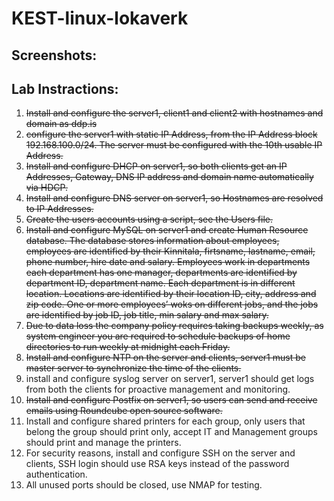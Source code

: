 # KEST-linux-lokaverk
## Screenshots:

## Lab Instractions:
  1. ~~Install and configure the server1, client1 and client2 with hostnames and domain as ddp.is~~
  2. ~~configure the server1 with static IP Address, from the IP Address block 192.168.100.0/24. The server must be configured with the 10th usable IP Address.~~
  3. ~~Install and configure DHCP on server1, so both clients get an IP Addresses, Gateway, DNS IP address and domain name automatically via HDCP.~~
  4. ~~Install and configure DNS server on server1, so Hostnames are resolved to IP Addresses.~~
  5. ~~Create the users accounts using a script, see the Users file.~~
  6. ~~Install and configure MySQL on server1 and create Human Resource database. The database stores information about employees, employees are identified by their Kinnitala, firtsname, lastname, email, phone number, hire date and salary. Employees work in departments each department has one manager, departments are identified by department ID, department name. Each department is in different location. Locations are identified by their location ID, city, address and zip code. One or more employees’ woks on different jobs, and the jobs are identified by job ID, job title, min salary and max salary.~~
  7. ~~Due to data loss the company policy requires taking backups weekly, as system engineer you are required to schedule backups of home directories to run weekly at midnight each Friday.~~
  8. ~~Install and configure NTP on the server and clients, server1 must be master server to synchronize the time of the clients.~~
  9. install and configure syslog server on server1, server1 should get logs from both the clients for proactive management and monitoring.
  10. ~~Install and configure Postfix on server1, so users can send and receive emails using Roundcube open source software.~~
  11. Install and configure shared printers for each group, only users that belong the group should print only, accept IT and Management groups should print and manage the printers. 
  12. For security reasons, install and configure SSH on the server and clients, SSH login should use RSA keys instead of the password authentication.
  13. All unused ports should be closed, use NMAP for testing.

